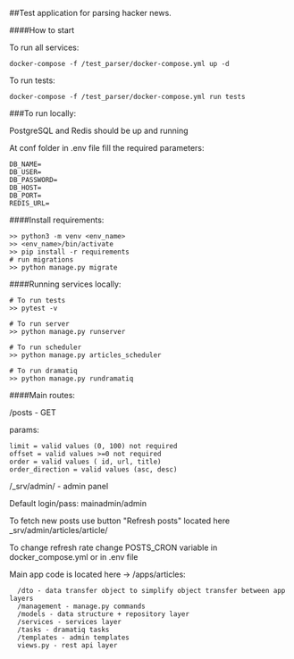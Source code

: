 ##Test application for parsing hacker news.

####How to start

To run all services:

    docker-compose -f /test_parser/docker-compose.yml up -d
    
To run tests:
    
    docker-compose -f /test_parser/docker-compose.yml run tests

###To run locally:

PostgreSQL and Redis should be up and running

At conf folder in .env file fill the required parameters:
    
    DB_NAME=
    DB_USER=
    DB_PASSWORD=
    DB_HOST=
    DB_PORT=
    REDIS_URL=

####Install requirements:

    >> python3 -m venv <env_name>
    >> <env_name>/bin/activate
    >> pip install -r requirements
    # run migrations
    >> python manage.py migrate

####Running services locally:
       
    # To run tests
    >> pytest -v
    
    # To run server
    >> python manage.py runserver
    
    # To run scheduler
    >> python manage.py articles_scheduler  
    
    # To run dramatiq
    >> python manage.py rundramatiq

####Main routes:

/posts - GET

params:

    limit = valid values (0, 100) not required
    offset = valid values >=0 not required
    order = valid values ( id, url, title)
    order_direction = valid values (asc, desc)

/_srv/admin/ - admin panel

Default login/pass: mainadmin/admin

To fetch new posts use button "Refresh posts" located here _srv/admin/articles/article/

To change refresh rate change POSTS_CRON variable in docker_compose.yml or in .env file

Main app code is located here -> /apps/articles:
    
      /dto - data transfer object to simplify object transfer between app layers
      /management - manage.py commands
      /models - data structure + repository layer
      /services - services layer
      /tasks - dramatiq tasks
      /templates - admin templates
      views.py - rest api layer

 
